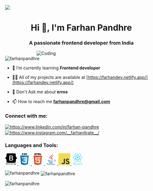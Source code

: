 <img src="https://www.behance.net/gallery/68097599/Banner-Images-for-Coding-Challenges/modules/398083403" />
<h1 align="center">Hi 👋, I'm Farhan Pandhre</h1>
<h3 align="center">A passionate frontend developer from India</h3>
<img src="https://cdn.dribbble.com/users/1162077/screenshots/3848914/programmer.gif" align="right" alt="Coding" width="400" />

<p align="left"> <img src="https://komarev.com/ghpvc/?username=farhanpandhre&label=Profile%20views&color=0e75b6&style=flat" alt="farhanpandhre" /> </p>

- 🌱 I’m currently learning **Frontend developer**

- 👨‍💻 All of my projects are available at [https://farhandev.netlify.app/](https://farhandev.netlify.app/)

- 💬 Don't Ask me about **erros**

- 📫 How to reach me **farhanpandhre@gmail.com**

<h3 align="left">Connect with me:</h3>
<p align="left">
<a href="https://linkedin.com/in/https://www.linkedin.com/in/farhan-pandhre" target="blank"><img align="center" src="https://raw.githubusercontent.com/rahuldkjain/github-profile-readme-generator/master/src/images/icons/Social/linked-in-alt.svg" alt="https://www.linkedin.com/in/farhan-pandhre" height="30" width="40" /></a>
<a href="https://instagram.com/https://www.instagram.com/__farhanitrate__/" target="blank"><img align="center" src="https://raw.githubusercontent.com/rahuldkjain/github-profile-readme-generator/master/src/images/icons/Social/instagram.svg" alt="https://www.instagram.com/__farhanitrate__/" height="30" width="40" /></a>
</p>

<h3 align="left">Languages and Tools:</h3>
<p align="left"> <a href="https://getbootstrap.com" target="_blank" rel="noreferrer"> <img src="https://raw.githubusercontent.com/devicons/devicon/master/icons/bootstrap/bootstrap-plain-wordmark.svg" alt="bootstrap" width="40" height="40"/> </a> <a href="https://www.w3schools.com/css/" target="_blank" rel="noreferrer"> <img src="https://raw.githubusercontent.com/devicons/devicon/master/icons/css3/css3-original-wordmark.svg" alt="css3" width="40" height="40"/> </a> <a href="https://www.w3.org/html/" target="_blank" rel="noreferrer"> <img src="https://raw.githubusercontent.com/devicons/devicon/master/icons/html5/html5-original-wordmark.svg" alt="html5" width="40" height="40"/> </a> <a href="https://www.java.com" target="_blank" rel="noreferrer"> <img src="https://raw.githubusercontent.com/devicons/devicon/master/icons/java/java-original.svg" alt="java" width="40" height="40"/> </a> <a href="https://developer.mozilla.org/en-US/docs/Web/JavaScript" target="_blank" rel="noreferrer"> <img src="https://raw.githubusercontent.com/devicons/devicon/master/icons/javascript/javascript-original.svg" alt="javascript" width="40" height="40"/> </a> <a href="https://reactjs.org/" target="_blank" rel="noreferrer"> <img src="https://raw.githubusercontent.com/devicons/devicon/master/icons/react/react-original-wordmark.svg" alt="react" width="40" height="40"/> </a> </p>

<p><img align="left" src="https://github-readme-stats.vercel.app/api/top-langs?username=farhanpandhre&show_icons=true&locale=en&layout=compact" alt="farhanpandhre" /></p>

<p>&nbsp;<img align="center" src="https://github-readme-stats.vercel.app/api?username=farhanpandhre&show_icons=true&locale=en" alt="farhanpandhre" /></p>

<p><img align="center" src="https://github-readme-streak-stats.herokuapp.com/?user=farhanpandhre&" alt="farhanpandhre" /></p>
